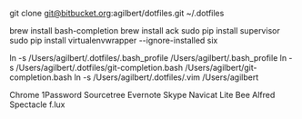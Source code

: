 git clone git@bitbucket.org:agilbert/dotfiles.git ~/.dotfiles

brew install bash-completion
brew install ack
sudo pip install supervisor
sudo pip install virtualenvwrapper --ignore-installed six

ln -s /Users/agilbert/.dotfiles/.bash_profile /Users/agilbert/.bash_profile
ln -s /Users/agilbert/.dotfiles/git-completion.bash /Users/agilbert/git-completion.bash
ln -s /Users/agilbert/.dotfiles/.vim /Users/agilbert

Chrome
1Password
Sourcetree
Evernote
Skype
Navicat Lite
Bee
Alfred
Spectacle
f.lux
